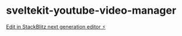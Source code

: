 # sveltekit-youtube-video-manager

[Edit in StackBlitz next generation editor ⚡️](https://stackblitz.com/~/github.com/netsi1964/sveltekit-youtube-video-manager)